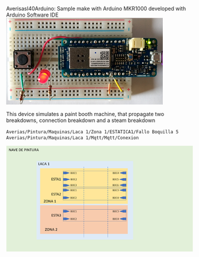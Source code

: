 AverisasI40Arduino: Sample make with Arduino MKR1000 developed with Arduino Software IDE
![MKR1000](Arduino.png)

This device simulates a paint booth machine, that propagate two breakdowns, connection breakdown and a steam breakdown

```
Averias/Pintura/Maquinas/Laca 1/Zona 1/ESTATICA1/Fallo Boquilla 5
Averias/Pintura/Maquinas/Laca 1/Mqtt/Mqtt/Conexion
```

![paint booth machine](boothpaintmachine.png)